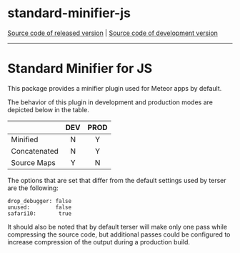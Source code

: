 # standard-minifier-js
[Source code of released version](https://github.com/meteor/meteor/tree/master/packages/standard-minifier-js) | [Source code of development version](https://github.com/meteor/meteor/tree/devel/packages/standard-minifier-js)
***

Standard Minifier for JS
===

This package provides a minifier plugin used for Meteor apps by default. 

The behavior of this plugin in development and production modes are depicted below
in the table.


|               | DEV   | PROD   |
|---------------|:-----:|:------:|
| Minified      |   N   |    Y   | 
| Concatenated  |   N   |    Y   | 
| Source Maps   |   Y   |    N   | 



The options that are set that differ from the default settings used by terser are the following:

```
drop_debugger: false
unused:        false 
safari10:       true
```

It should also be noted that by default terser will make only one pass while compressing the source code, 
but additional passes could be configured to increase compression of the output during a production build.